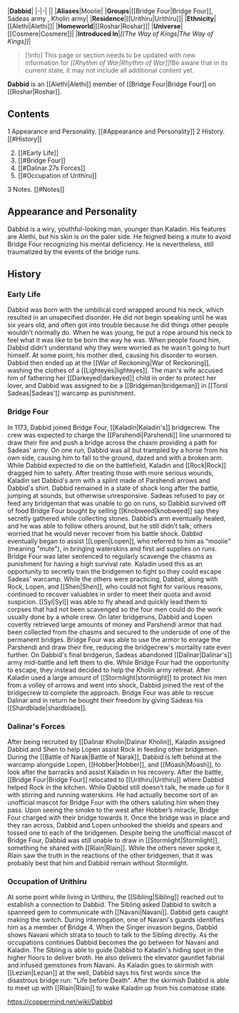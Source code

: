 |**Dabbid**|
|-|-|
||
|**Aliases**|Moolie|
|**Groups**|[[Bridge Four\|Bridge Four]], Sadeas army , Kholin army|
|**Residence**|[[Urithiru\|Urithiru]]|
|**Ethnicity**|[[Alethi\|Alethi]]|
|**Homeworld**|[[Roshar\|Roshar]]|
|**Universe**|[[Cosmere\|Cosmere]]|
|**Introduced In**|*[[The Way of Kings\|The Way of Kings]]*|

> [!info] This page or section needs to be updated with new information for *[[Rhythm of War\|Rhythm of War]]*!Be aware that in its current state, it may not include all additional content yet.

**Dabbid** is an [[Alethi\|Alethi]] member of [[Bridge Four\|Bridge Four]] on [[Roshar\|Roshar]].

## Contents

1 Appearance and Personality. [[#Appearance and Personality]] 
2 History. [[#History]] 

2. [[#Early Life]] 
2. [[#Bridge Four]] 
2. [[#Dalinar.27s Forces]] 
2. [[#Occupation of Urithiru]] 


3 Notes. [[#Notes]] 


## Appearance and Personality
Dabbid is a wiry, youthful-looking man, younger than Kaladin. His features are Alethi, but his skin is on the paler side.
He feigned being a mute to avoid Bridge Four recognizing his mental deficiency. He is nevertheless, still traumatized by the events of the bridge runs.

## History
### Early Life
Dabbid was born with the umbilical cord wrapped around his neck, which resulted in an unspecified disorder. He did not begin speaking until he was six years old, and often got into trouble because he did things other people wouldn't normally do. When he was young, he put a rope around his neck to feel what it was like to be born the way he was. When people found him, Dabbid didn't understand why they were worried as he wasn't going to hurt himself. At some point, his mother died, causing his disorder to worsen. Dabbid then ended up at the [[War of Reckoning\|War of Reckoning]], washing the clothes of a [[Lighteyes\|lighteyes]]. The man's wife accused him of fathering her [[Darkeyed\|darkeyed]] child in order to protect her lover, and Dabbid was assigned to be a [[Bridgeman\|bridgeman]] in [[Torol Sadeas\|Sadeas']] warcamp as punishment.

### Bridge Four
In 1173, Dabbid joined Bridge Four, [[Kaladin\|Kaladin's]] bridgecrew. The crew was expected to charge the [[Parshendi\|Parshendi]] line unarmored to draw their fire and push a bridge across the chasm providing a path for Sadeas' army. On one run, Dabbid was all but trampled by a horse from his own side, causing him to fall to the ground, dazed and with a broken arm. While Dabbid expected to die on the battlefield, Kaladin and [[Rock\|Rock]] dragged him to safety. After treating those with more serious wounds, Kaladin set Dabbid's arm with a splint made of Parshendi arrows and Dabbid's shirt.
Dabbid remained in a state of shock long after the battle, jumping at sounds, but otherwise unresponsive. Sadeas refused to pay or feed any bridgeman that was unable to go on runs, so Dabbid survived off of food Bridge Four bought by selling [[Knobweed\|knobweed]] sap they secretly gathered while collecting stones. Dabbid’s arm eventually healed, and he was able to follow others around, but he still didn’t talk; others worried that he would never recover from his battle shock. Dabbid eventually began to assist [[Lopen\|Lopen]], who referred to him as “moolie" (meaning "mute"), in bringing waterskins and first aid supplies on runs.
Bridge Four was later sentenced to regularly scavenge the chasms as punishment for having a high survival rate. Kaladin used this as an opportunity to secretly train the bridgemen to fight so they could escape Sadeas' warcamp. While the others were practicing, Dabbid, along with Rock, Lopen, and [[Shen\|Shen]], who could not fight for various reasons, continued to recover valuables in order to meet their quota and avoid suspicion. [[Syl\|Syl]] was able to fly ahead and quickly lead them to corpses that had not been scavenged so the four men could do the work usually done by a whole crew. On later bridgeruns, Dabbid and Lopen covertly retrieved large amounts of money and Parshendi armor that had been collected from the chasms and secured to the underside of one of the permanent bridges. Bridge Four was able to use the armor to enrage the Parshendi and draw their fire, reducing the bridgecrew's mortality rate even further.
On Dabbid's final bridgerun, Sadeas abandoned [[Dalinar\|Dalinar's]] army mid-battle and left them to die. While Bridge Four had the opportunity to escape, they instead decided to help the Kholin army retreat. After Kaladin used a large amount of [[Stormlight\|stormlight]] to protect his men from a volley of arrows and went into shock, Dabbid joined the rest of the bridgecrew to complete the approach. Bridge Four was able to rescue Dalinar and in return he bought their freedom by giving Sadeas his [[Shardblade\|shardblade]].

### Dalinar's Forces
After being recruited by [[Dalinar Kholin\|Dalinar Kholin]], Kaladin assigned Dabbid and Shen to help Lopen assist Rock in feeding other bridgemen.
During the [[Battle of Narak\|Battle of Narak]], Dabbid is left behind at the warcamp alongside Lopen, [[Hobber\|Hobber]], and [[Moash\|Moash]], to look after the barracks and assist Kaladin in his recovery. After the battle, [[Bridge Four\|Bridge Four]] relocated to [[Urithiru\|Urithiru]] where Dabbid helped Rock in the kitchen. While Dabbid still doesn’t talk, he made up for it with stirring and running waterskins. He had actually become sort of an unofficial mascot for Bridge Four with the others saluting him when they pass. Upon seeing the smoke to the west after Hobber’s miracle, Bridge Four charged with their bridge towards it. Once the bridge was in place and they ran across, Dabbid and Lopen unhooked the shields and spears and tossed one to each of the bridgemen.
Despite being the unofficial mascot of Bridge Four, Dabbid was still unable to draw in [[Stormlight\|Stormlight]], something he shared with [[Rlain\|Rlain]]. While the others never spoke it, Rlain saw the truth in the reactions of the other bridgemen, that it was probably best that him and Dabbid remain without Stormlight.

### Occupation of Urithiru
At some point while living in Urithiru, the [[Sibling\|Sibling]] reached out to establish a connection to Dabbid. The Sibling asked Dabbid to switch a spanreed gem to communicate with [[Navani\|Navani]]. Dabbid gets caught making the switch. During interrogation, one of Navani's guards identifies him as a member of Bridge 4. When the Singer invasion begins, Dabbid shows Navani which strata to touch to talk to the Sibling directly.
As the occupations continues Dabbid becomes the go between for Navani and Kaladin. The Sibling is able to guide Dabbid to Kaladin's hiding spot in the higher floors to deliver broth. He also delivers the elevator gauntlet fabrial and infused gemstones from Navani. As Kaladin goes to skirmish with [[Lezian\|Lezian]] at the well, Dabbid says his first words since the disastrous bridge run: "Life before Death". After the skirmish Dabbid is able to meet up with [[Rlain\|Rlain]] to wake Kaladin up from his comatose state.



https://coppermind.net/wiki/Dabbid